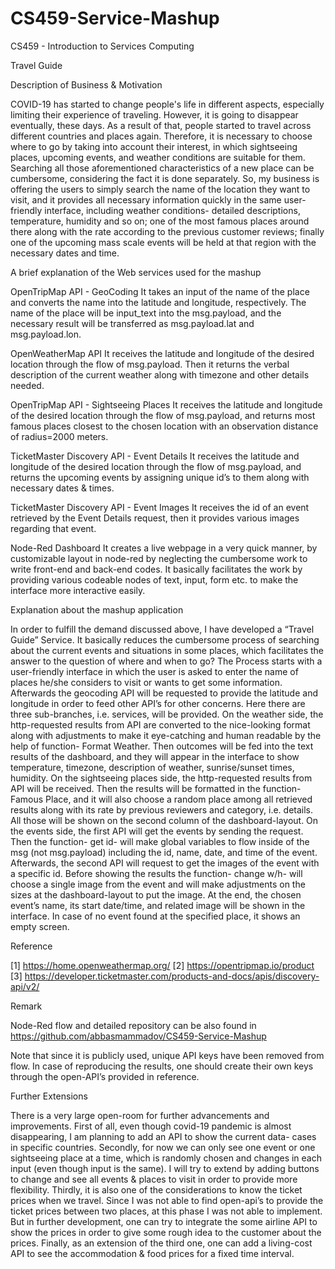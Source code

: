 # CS459-Service-Mashup
CS459 - Introduction to Services Computing


Travel Guide

Description of Business & Motivation

COVID-19 has started to change people's life in different aspects, especially limiting their experience of traveling. However, it is going to disappear eventually, these days. As a result of that, people started to travel across different countries and places again. Therefore, it is necessary to choose where to go by taking into account their interest, in which sightseeing places, upcoming events, and weather conditions are suitable for them. Searching all those aforementioned characteristics of a new place can be cumbersome, considering the fact it is done separately. So, my business is offering the users to simply search the name of the location they want to visit, and it provides all necessary information quickly in the same user-friendly interface, including weather conditions- detailed descriptions, temperature, humidity and so on; one of the most famous places around there along with the rate according to the previous customer reviews; finally one of the upcoming mass scale events will be held at that region with the necessary dates and time.

A brief explanation of the Web services used for the mashup

OpenTripMap API - GeoCoding
It takes an input of the name of the place and converts the name into the latitude and longitude, respectively. The name of the place will be input_text into the msg.payload, and the necessary result will be transferred as msg.payload.lat and msg.payload.lon.

OpenWeatherMap API
It receives the latitude and longitude of the desired location through the flow of msg.payload. Then it returns the verbal description of the current weather along with timezone and other details needed.

OpenTripMap API - Sightseeing Places
It receives the latitude and longitude of the desired location through the flow of msg.payload, and returns most famous places closest to the chosen location with an observation distance of radius=2000 meters.

TicketMaster Discovery API - Event Details
It receives the latitude and longitude of the desired location through the flow of msg.payload, and returns the upcoming events by assigning unique id’s to them along with necessary dates & times.

TicketMaster Discovery API - Event Images
It receives the id of an event retrieved by the Event Details request, then it provides various images regarding that event.

Node-Red Dashboard
It creates a live webpage in a very quick manner, by customizable layout in node-red by neglecting the cumbersome work to write front-end and back-end codes. It basically facilitates the work by providing various codeable nodes of text, input, form etc. to make the interface more interactive easily.

Explanation about the mashup application

In order to fulfill the demand discussed above, I have developed a “Travel Guide” Service. It basically reduces the cumbersome process of searching about the current events and situations in some places, which facilitates the answer to the question of where and when to go? 
The Process starts with a user-friendly interface in which the user is asked to enter the name of places he/she considers to visit or wants to get some information. Afterwards the geocoding API will be requested to provide the latitude and longitude in order to feed other API’s for other concerns. 
Here there are three sub-branches, i.e. services, will be provided.
On the weather side, the http-requested results from API are converted to the nice-looking format along with adjustments to make it eye-catching and human readable by the help of function- Format Weather. Then outcomes will be fed into the text results of the dashboard, and they will appear in the interface to show temperature, timezone, description of weather, sunrise/sunset times, humidity.
On the sightseeing places side, the http-requested results from API will be received. Then the results will be formatted in the function- Famous Place, and it will also choose a random place among all retrieved results along with its rate by previous reviewers and category, i.e. details. All those will be shown on the second column of the dashboard-layout.
On the events side, the first API will get the events by sending the request. Then the function- get id- will make global variables to flow inside of the msg (not msg.payload) including the id, name, date, and time of the event. Afterwards, the second API will request to get the images of the event with a specific id. Before showing the results the function- change w/h- will choose a single image from the event and will make adjustments on the sizes at the dashboard-layout to put the image. At the end, the chosen event’s name, its start date/time, and related image will be shown in the interface. In case of no event found at the specified place, it shows an empty screen. 

Reference

[1] https://home.openweathermap.org/ 
[2] https://opentripmap.io/product 
[3] https://developer.ticketmaster.com/products-and-docs/apis/discovery-api/v2/ 

Remark

Node-Red flow and detailed repository can be also found in https://github.com/abbasmammadov/CS459-Service-Mashup

Note that since it is publicly used, unique API keys have been removed from flow. In case of reproducing the results, one should create their own keys through the open-API’s provided in reference.

Further Extensions

There is a very large open-room for further advancements and improvements. First of all, even though covid-19 pandemic is almost disappearing, I am planning to add an API to show the current data- cases in specific countries. 
Secondly, for now we can only see one event or one sightseeing place at a time, which is randomly chosen and changes in each input (even though input is the same). I will try to extend by adding buttons to change and see all events & places to visit in order to provide more flexibility.
Thirdly, it is also one of the considerations to know the ticket prices when we travel. Since I was not able to find open-api’s to provide the ticket prices between  two places, at this phase I was not able to implement. But in further development, one can try to integrate the some airline API to show the prices in order to give some rough idea to the customer about the prices.
Finally, as an extension of the third one, one can add a living-cost API to see the accommodation & food prices for a fixed time interval.
